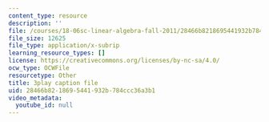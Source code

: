 ```yaml
---
content_type: resource
description: ''
file: /courses/18-06sc-linear-algebra-fall-2011/28466b8218695441932b784ccc36a3b1_wuyAeWE3iIM.vtt
file_size: 12625
file_type: application/x-subrip
learning_resource_types: []
license: https://creativecommons.org/licenses/by-nc-sa/4.0/
ocw_type: OCWFile
resourcetype: Other
title: 3play caption file
uid: 28466b82-1869-5441-932b-784ccc36a3b1
video_metadata:
  youtube_id: null
---
```

